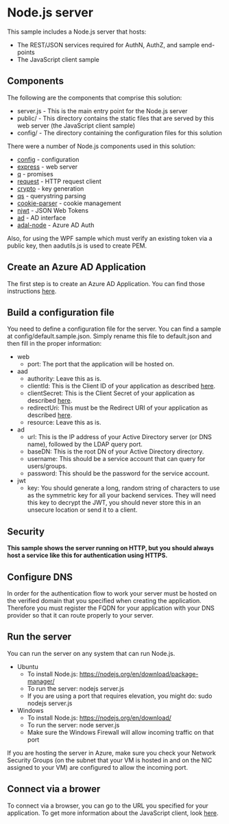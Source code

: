# Node.js server
This sample includes a Node.js server that hosts:
- The REST/JSON services required for AuthN, AuthZ, and sample end-points
- The JavaScript client sample

## Components
The following are the components that comprise this solution:

* server.js - This is the main entry point for the Node.js server
* public/ - This directory contains the static files that are served by this web server (the JavaScript client sample)
* config/ - The directory containing the configuration files for this solution

There were a number of Node.js components used in this solution:

* [config](https://www.npmjs.com/package/config) - configuration
* [express](https://www.npmjs.com/package/express) - web server
* [q](https://www.npmjs.com/package/q) - promises
* [request](https://www.npmjs.com/package/request) - HTTP request client
* [crypto](https://www.npmjs.com/package/crypto) - key generation
* [qs](https://www.npmjs.com/package/qs) - querystring parsing
* [cookie-parser](https://www.npmjs.com/package/cookie-parser) - cookie management
* [njwt](https://www.npmjs.com/package/njwt) - JSON Web Tokens
* [ad](https://www.npmjs.com/package/activedirectory) - AD interface
* [adal-node](https://www.npmjs.com/package/adal-node) - Azure AD Auth

Also, for using the WPF sample which must verify an existing token via a public key, then aadutils.js is used to create PEM.

## Create an Azure AD Application
The first step is to create an Azure AD Application. You can find those instructions [here](ad-application.md).

## Build a configuration file
You need to define a configuration file for the server. You can find a sample at config/default.sample.json. Simply rename this file to default.json and then fill in the proper information:

- web
  - port: The port that the application will be hosted on.
- aad
  - authority: Leave this as is.
  - clientId: This is the Client ID of your application as described [here](ad-application.md).
  - clientSecret: This is the Client Secret of your application as described [here](ad-application.md).
  - redirectUri: This must be the Redirect URI of your application as described [here](ad-application.md).
  - resource: Leave this as is.
- ad
  - url: This is the IP address of your Active Directory server (or DNS name), followed by the LDAP query port.
  - baseDN: This is the root DN of your Active Directory directory.
  - username: This should be a service account that can query for users/groups.
  - password: This should be the password for the service account.
- jwt
  - key: You should generate a long, random string of characters to use as the symmetric key for all your backend services. They will need this key to decrypt the JWT, you should never store this in an unsecure location or send it to a client.

## Security
**This sample shows the server running on HTTP, but you should always host a service like this for authentication using HTTPS.**

## Configure DNS
In order for the authentication flow to work your server must be hosted on the verified domain that you specified when creating the application. Therefore you must register the FQDN for your application with your DNS provider so that it can route properly to your server.

## Run the server
You can run the server on any system that can run Node.js.

- Ubuntu
  - To install Node.js: https://nodejs.org/en/download/package-manager/ 
  - To run the server: nodejs server.js
  - If you are using a port that requires elevation, you might do: sudo nodejs server.js
- Windows
   - To install Node.js: https://nodejs.org/en/download/ 
   - To run the server: node server.js
   - Make sure the Windows Firewall will allow incoming traffic on that port

If you are hosting the server in Azure, make sure you check your Network Security Groups (on the subnet that your VM is hosted in and on the NIC assigned to your VM) are configured to allow the incoming port.

## Connect via a brower
To connect via a browser, you can go to the URL you specified for your application. To get more information about the JavaScript client, look [here](javascript.md).
